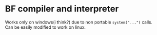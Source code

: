 # BF compiler and interpreter
Works only on windows(i think?) due to non portable `system("...")` calls. Can be easily modified to work on linux.

